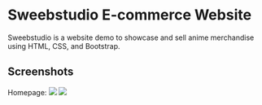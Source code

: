 # Sweebstudio E-commerce Website
 
Sweebstudio is a website demo to showcase and sell anime merchandise using HTML, CSS, and Bootstrap.

## Screenshots

Homepage:
<img src="images/homepagesc">
<img src="images/homepagesc2">